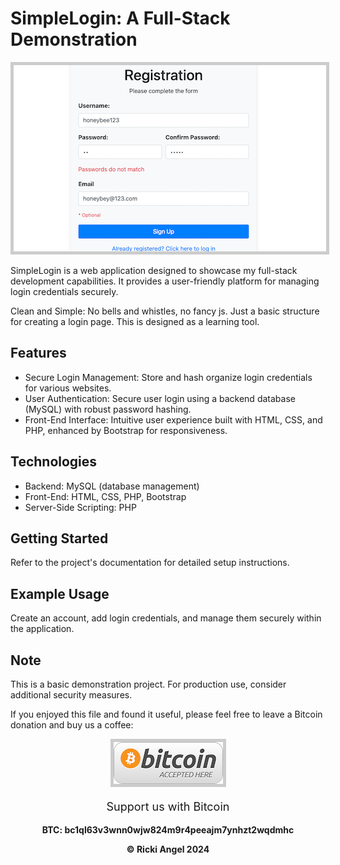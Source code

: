 # SimpleLogin: A Full-Stack Demonstration

<img src="images/screenshot1.png" style="border: 5px solid #ccc;">


SimpleLogin is a web application designed to showcase my full-stack development capabilities. It provides a user-friendly platform for managing login credentials securely.

Clean and Simple: No bells and whistles, no fancy js. Just a basic structure for creating a login page. This is designed as a learning tool.

## Features
- Secure Login Management: Store and hash organize login credentials for various websites.
- User Authentication: Secure user login using a backend database (MySQL) with robust password hashing.
- Front-End Interface: Intuitive user experience built with HTML, CSS, and PHP, enhanced by Bootstrap for responsiveness.

## Technologies
- Backend: MySQL (database management)
- Front-End: HTML, CSS, PHP, Bootstrap
- Server-Side Scripting: PHP

## Getting Started
Refer to the project's documentation for detailed setup instructions.

## Example Usage
Create an account, add login credentials, and manage them securely within the application.

## Note
This is a basic demonstration project. For production use, consider additional security measures.

If you enjoyed this file and found it useful, please feel free to leave a Bitcoin donation and buy us a coffee:

<div style="text-align: center;">
    <img src="images/btcLogo.png" alt="Bitcoin Logo" style="border: 5px solid #ccc;">
    <p style="font-size: 18px;">Support us with Bitcoin</p>
    <p><strong>BTC:<strong> bc1ql63v3wnn0wjw824m9r4peeajm7ynhzt2wqdmhc</Strong></p>
&copy; Ricki Angel 2024

</div>





